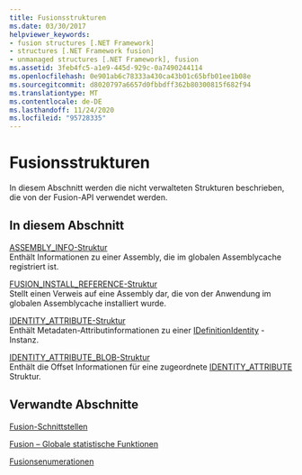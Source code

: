 ```yaml
---
title: Fusionsstrukturen
ms.date: 03/30/2017
helpviewer_keywords:
- fusion structures [.NET Framework]
- structures [.NET Framework fusion]
- unmanaged structures [.NET Framework], fusion
ms.assetid: 3feb4fc5-a1e9-445d-929c-0a7490244114
ms.openlocfilehash: 0e901ab6c78333a430ca43b01c65bfb01ee1b08e
ms.sourcegitcommit: d8020797a6657d0fbbdff362b80300815f682f94
ms.translationtype: MT
ms.contentlocale: de-DE
ms.lasthandoff: 11/24/2020
ms.locfileid: "95728335"
---
```

# <a name="fusion-structures"></a>Fusionsstrukturen

In diesem Abschnitt werden die nicht verwalteten Strukturen beschrieben, die von der Fusion-API verwendet werden.  
  
## <a name="in-this-section"></a>In diesem Abschnitt  

 [ASSEMBLY_INFO-Struktur](assembly-info-structure.md)  
 Enthält Informationen zu einer Assembly, die im globalen Assemblycache registriert ist.  
  
 [FUSION_INSTALL_REFERENCE-Struktur](fusion-install-reference-structure.md)  
 Stellt einen Verweis auf eine Assembly dar, die von der Anwendung im globalen Assemblycache installiert wurde.  
  
 [IDENTITY_ATTRIBUTE-Struktur](identity-attribute-structure.md)  
 Enthält Metadaten-Attributinformationen zu einer [IDefinitionIdentity](idefinitionidentity-interface.md) -Instanz.  
  
 [IDENTITY_ATTRIBUTE_BLOB-Struktur](identity-attribute-blob-structure.md)  
 Enthält die Offset Informationen für eine zugeordnete [IDENTITY_ATTRIBUTE](identity-attribute-structure.md) Struktur.  
  
## <a name="related-sections"></a>Verwandte Abschnitte  

 [Fusion-Schnittstellen](fusion-interfaces.md)  
  
 [Fusion – Globale statistische Funktionen](fusion-global-static-functions.md)  
  
 [Fusionsenumerationen](fusion-enumerations.md)
